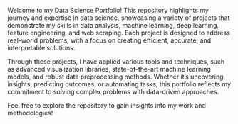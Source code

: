 Welcome to my Data Science Portfolio! This repository highlights my journey and expertise in data science, showcasing a variety of projects that demonstrate my skills in data analysis, machine learning, deep learning, feature engineering, and web scraping. Each project is designed to address real-world problems, with a focus on creating efficient, accurate, and interpretable solutions.

Through these projects, I have applied various tools and techniques, such as advanced visualization libraries, state-of-the-art machine learning models, and robust data preprocessing methods. Whether it’s uncovering insights, predicting outcomes, or automating tasks, this portfolio reflects my commitment to solving complex problems with data-driven approaches.

Feel free to explore the repository to gain insights into my work and methodologies!
